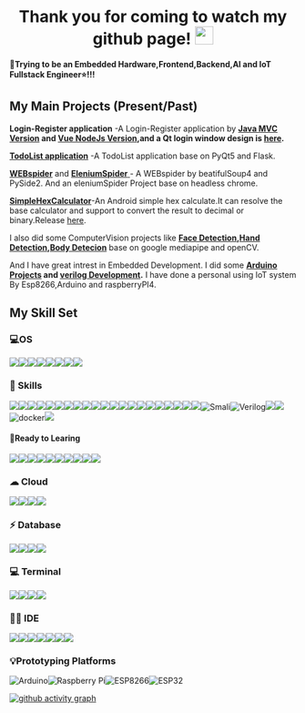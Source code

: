 

<h1 align="center">Thank you for coming to watch my github page!
<img src="https://github.com/blackcater/blackcater/raw/main/images/Hi.gif" height="32"/></h1>

**🌱Trying to be an Embedded Hardware,Frontend,Backend,AI and IoT Fullstack Engineer⭐!!!** 

## My Main Projects (Present/Past)

**Login-Register application** -A Login-Register application by **[Java MVC Version](https://github.com/Wedjat98/Login-Register-JavaVersion) and [Vue NodeJs Version](https://github.com/Wedjat98/Login-RegisterAPP),and a Qt login window design is [here](https://github.com/Wedjat98/loginWindowUI).**

[**TodoList application**](https://github.com/Wedjat98/ToDoListAPP) -A TodoList application base on PyQt5 and Flask.

[**WEBspider**](https://github.com/Wedjat98/WeiboSpider) and [**EleniumSpider** ](https://github.com/Wedjat98/SeleniumSpider)- A WEBspider by beatifulSoup4 and PySide2. And an eleniumSpider Project base on headless chrome.

[**SimpleHexCalculator**](https://github.com/Wedjat98/SimpleHexCalculator)-An Android simple hex calculate.It can resolve the base calculator and support to convert the result to decimal or binary.Release [here](https://github.com/Wedjat98/SimpleHexCalculator/releases/tag/Alpha).

I also did some ComputerVision projects like **[Face Detection](https://github.com/Wedjat98/Face-Detection),[Hand Detection](https://github.com/Wedjat98/HandDetect),[Body Detecion](https://github.com/Wedjat98/BodyTrack)** base on google mediapipe and openCV.

And I have great intrest in Embedded Development. I did some **[Arduino Projects](https://github.com/Wedjat98/Arduino-Backup) and [verilog Development](https://github.com/Wedjat98/FPGA-VerilogLearning).** I have done a personal using IoT system By Esp8266,Arduino and raspberryPI4.




## My Skill Set  

### 💻OS

![](https://img.shields.io/badge/Windows-0078D6?style=for-the-badge&logo=windows&logoColor=white)![](https://img.shields.io/badge/Android-3DDC84?style=for-the-badge&logo=android&logoColor=white)![](https://img.shields.io/badge/iOS-000000?style=for-the-badge&logo=Apple&logoColor=white)![](https://img.shields.io/badge/Cent%20OS-262577?style=for-the-badge&logo=CentOS&logoColor=white)![](https://img.shields.io/badge/Debian-A81D33?style=for-the-badge&logo=debian&logoColor=white)![](https://img.shields.io/badge/Deepin-007CFF?style=for-the-badge&logo=deepin&logoColor=white)![](https://img.shields.io/badge/manjaro-35BF5C?style=for-the-badge&logo=manjaro&logoColor=white)![](https://img.shields.io/badge/Ubuntu-E95420?style=for-the-badge&logo=ubuntu&logoColor=white)

### 🚀 Skills

![](https://img.shields.io/badge/HTML5-E34F26?style=for-the-badge&logo=html5&logoColor=white)![](https://img.shields.io/badge/CSS3-1572B6?style=for-the-badge&logo=css3&logoColor=white)![](https://img.shields.io/badge/JavaScript-F7DF1E?style=for-the-badge&logo=javascript&logoColor=black)![](https://img.shields.io/badge/TypeScript-007ACC?style=for-the-badge&logo=typescript&logoColor=white)![](https://img.shields.io/badge/json%20web%20tokens-323330?style=for-the-badge&logo=json-web-tokens&logoColor=pink)![](https://img.shields.io/badge/Vue.js-35495E?style=for-the-badge&logo=vue.js&logoColor=4FC08D)![](https://img.shields.io/badge/Bootstrap-563D7C?style=for-the-badge&logo=bootstrap&logoColor=white)![](https://img.shields.io/badge/Webpack-8DD6F9?style=for-the-badge&logo=Webpack&logoColor=white)![](https://img.shields.io/badge/C-00599C?style=for-the-badge&logo=c&logoColor=white)![](https://img.shields.io/badge/Python-3776AB?style=for-the-badge&logo=python&logoColor=white)![](https://img.shields.io/badge/Java-ED8B00?style=for-the-badge&logo=java&logoColor=white)![](https://img.shields.io/badge/Go-00ADD8?style=for-the-badge&logo=go&logoColor=white)![](https://img.shields.io/badge/Ruby-CC342D?style=for-the-badge&logo=ruby&logoColor=white)![](https://img.shields.io/badge/Node.js-43853D?style=for-the-badge&logo=node.js&logoColor=white)![](https://img.shields.io/badge/Lua-2C2D72?style=for-the-badge&logo=lua&logoColor=white)![](https://img.shields.io/badge/PHP-777BB4?style=for-the-badge&logo=php&logoColor=white)![](https://img.shields.io/badge/Markdown-000000?style=for-the-badge&logo=markdown&logoColor=white)![](https://img.shields.io/badge/jQuery-0769AD?style=for-the-badge&logo=jquery&logoColor=white)![](https://img.shields.io/badge/Spring-6DB33F?style=for-the-badge&logo=spring&logoColor=white)![](https://img.shields.io/badge/QT-41CD52?style=for-the-badge&logo=qt&logoColor=white)![](https://img.shields.io/badge/Flask-000000?style=for-the-badge&logo=flask&logoColor=white)![Smali](https://img.shields.io/badge/Smali-2311AB00?style=for-the-badge&logo=Headspace&logoColor=white)![Verilog](https://img.shields.io/badge/Verilog-cccccc?style=for-the-badge&logo=Headspace&logoColor=white)![](https://img.shields.io/badge/PyTorch-EE4C2C?style=for-the-badge&logo=PyTorch&logoColor=white)![](https://img.shields.io/badge/Wordpress-21759B?style=for-the-badge&logo=wordpress&logoColor=white)![docker](https://img.shields.io/badge/Docker-2CA5E0?style=for-the-badge&logo=Docker&logoColor=white)![](https://img.shields.io/badge/OpenCV-5C3EE8?style=for-the-badge&logo=OpenCV&logoColor=white)

#### 🌱Ready to Learing

![](https://img.shields.io/badge/Rust-000000?style=for-the-badge&logo=rust&logoColor=white)![](https://img.shields.io/badge/Dart-0175C2?style=for-the-badge&logo=dart&logoColor=white)![](https://img.shields.io/badge/React-20232A?style=for-the-badge&logo=react&logoColor=61DAFB)![](https://img.shields.io/badge/Django-092E20?style=for-the-badge&logo=django&logoColor=white)![](https://img.shields.io/badge/Flutter-02569B?style=for-the-badge&logo=flutter&logoColor=white)![](https://img.shields.io/badge/Kotlin-0095D5?&style=for-the-badge&logo=kotlin&logoColor=white)![](https://img.shields.io/badge/Swift-FA7343?style=for-the-badge&logo=swift&logoColor=white)![](https://img.shields.io/badge/R-276DC3?style=for-the-badge&logo=r&logoColor=white)![](https://img.shields.io/badge/Oculus%20VR-6CB0DF?style=for-the-badge&logo=Oculus&logoColor=white)![](https://img.shields.io/badge/TensorFlow-FF6F00?style=for-the-badge&logo=tensorflow&logoColor=white)

### ☁ Cloud

![](https://img.shields.io/badge/Alibaba_Cloud-FF6A00?style=for-the-badge&logo=alibabacloud&logoColor=white)![](https://img.shields.io/badge/Amazon_AWS-FF9900?style=for-the-badge&logo=amazonaws&logoColor=white)![](https://img.shields.io/badge/Azure_DevOps-0078D7?style=for-the-badge&logo=azure-devops&logoColor=white)![](https://img.shields.io/badge/huawei_cloud-F80000?style=for-the-badge&logo=Huawei&logoColor=white)

### ⚡ Database

![](https://img.shields.io/badge/MySQL-005C84?style=for-the-badge&logo=mysql&logoColor=white)![](https://img.shields.io/badge/MongoDB-4EA94B?style=for-the-badge&logo=mongodb&logoColor=white)![](https://img.shields.io/badge/Oracle-F80000?style=for-the-badge&logo=Oracle&logoColor=white)![](https://img.shields.io/badge/SQLite-07405E?style=for-the-badge&logo=sqlite&logoColor=white)

### 💻 Terminal

![](https://img.shields.io/badge/GIT-E44C30?style=for-the-badge&logo=git&logoColor=white)![](https://img.shields.io/badge/windows%20terminal-4D4D4D?style=for-the-badge&logo=windows%20terminal&logoColor=white)![](https://img.shields.io/badge/GNU%20Bash-4EAA25?style=for-the-badge&logo=GNU%20Bash&logoColor=white)![](https://img.shields.io/badge/Powershell-2CA5E0?style=for-the-badge&logo=powershell&logoColor=white)

### 👩‍💻 IDE

![](https://img.shields.io/badge/Visual_Studio-5C2D91?style=for-the-badge&logo=visual%20studio&logoColor=white)![](https://img.shields.io/badge/VIM-%2311AB00.svg?&style=for-the-badge&logo=vim&logoColor=white)![](https://img.shields.io/badge/PyCharm-000000.svg?&style=for-the-badge&logo=PyCharm&logoColor=white)![](https://img.shields.io/badge/Visual_Studio_Code-0078D4?style=for-the-badge&logo=visual%20studio%20code&logoColor=white)![](https://img.shields.io/badge/Eclipse-2C2255?style=for-the-badge&logo=eclipse&logoColor=white)![](https://img.shields.io/badge/IntelliJ_IDEA-000000.svg?style=for-the-badge&logo=intellij-idea&logoColor=white)![](https://img.shields.io/badge/Arduino_IDE-00979D?style=for-the-badge&logo=arduino&logoColor=white)

### 💡Prototyping Platforms

![Arduino](https://img.shields.io/badge/Arduino-00979D?style=for-the-badge&logo=Arduino&logoColor=white)![Raspberry Pi](https://img.shields.io/badge/Raspberry%20Pi-A22846?style=for-the-badge&logo=Raspberry%20Pi&logoColor=white)![ESP8266](https://img.shields.io/badge/ESP8266-6CB0DF?style=for-the-badge)![ESP32](https://img.shields.io/badge/ESP32-4B35AAF?style=for-the-badge)








[![github activity graph](https://activity-graph.herokuapp.com/graph?username=Wedjat98&theme=react-dark)](https://github.com/ashutosh00710/github-readme-activity-graph)

